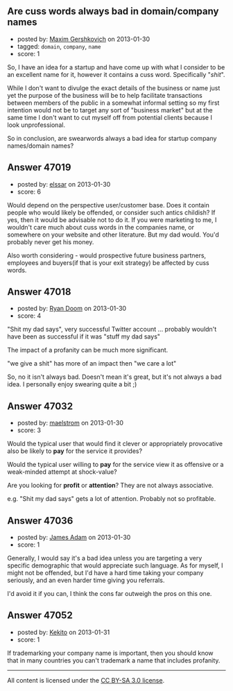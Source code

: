 ## Are cuss words always bad in domain/company names

- posted by: [Maxim Gershkovich](https://stackexchange.com/users/-1/6479-maxim-gershkovich) on 2013-01-30
- tagged: `domain`, `company`, `name`
- score: 1

So, I have an idea for a startup and have come up with what I consider to be an excellent name for it, however it contains a cuss word. Specifically "*shit*".

While I don't want to divulge the exact details of the business or name just yet the purpose of the business will be to help facilitate transactions between members of the public in a somewhat informal setting so my first intention would not be to target any sort of "business market" but at the same time I don't want to cut myself off from potential clients because I look unprofessional.

So in conclusion, are swearwords always a bad idea for startup company names/domain names?


## Answer 47019

- posted by: [elssar](https://stackexchange.com/users/-1/11863-elssar) on 2013-01-30
- score: 6

Would depend on the perspective user/customer base. Does it contain people who would likely be offended, or consider such antics childish? If yes, then it would be advisable not to do it. If you were marketing to me, I wouldn't care much about cuss words in the companies name, or somewhere on your website and other literature. But my dad would. You'd probably never get his money.

Also worth considering - would prospective future business partners, employees and buyers(if that is your exit strategy) be affected by cuss words.


## Answer 47018

- posted by: [Ryan Doom](https://stackexchange.com/users/-1/5655-ryan-doom) on 2013-01-30
- score: 4

"Shit my dad says", very successful Twitter account ... probably wouldn't have been as successful if it was "stuff my dad says"

The impact of a profanity can be much more significant. 

"we give a shit" has more of an impact then "we care a lot"

So, no it isn't always bad. Doesn't mean it's great, but it's not always a bad idea. I personally enjoy swearing quite a bit ;)



## Answer 47032

- posted by: [maelstrom](https://stackexchange.com/users/-1/22487-maelstrom) on 2013-01-30
- score: 3

Would the typical user that would find it clever or appropriately provocative also be likely to **pay** for the service it provides?

Would the typical user willing to **pay** for the service view it as offensive or a weak-minded attempt at shock-value?

Are you looking for **profit** or **attention**?  They are not always associative.

e.g. "Shit my dad says" gets a lot of attention.  Probably not so profitable.


## Answer 47036

- posted by: [James Adam](https://stackexchange.com/users/-1/21832-james-adam) on 2013-01-30
- score: 1

Generally, I would say it's a bad idea unless you are targeting a very specific demographic that would appreciate such language.  As for myself, I might not be offended, but I'd have a hard time taking your company seriously, and an even harder time giving you referrals.  

I'd avoid it if you can, I think the cons far outweigh the pros on this one.


## Answer 47052

- posted by: [Kekito](https://stackexchange.com/users/-1/5898-kekito) on 2013-01-31
- score: 1

If trademarking your company name is important, then you should know that in many countries you can't trademark a name that includes profanity.



---

All content is licensed under the [CC BY-SA 3.0 license](https://creativecommons.org/licenses/by-sa/3.0/).
